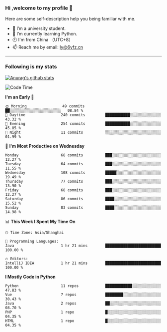 ### Hi ,welcome to my profile 👋
Here are some self-description help you being familiar with me.
<!--
**liuyunfz/liuyunfz** is a ✨ _special_ ✨ repository because its `README.md` (this file) appears on your GitHub profile.
- 👯 I’m looking to collaborate on ...
- 🤔 I’m looking for help with ...
Here are some ideas to get you started:
-->
- 🏫 I’m a university student.
- 💪 I’m currently learning Python.
- 🕗 I'm from China （UTC+8）
- 📫 Reach me by email: [ly@6yfz.cn](mailto:ly@6yfz.cn)
  
---
### Following is my stats
  
[![Anurag's github stats](https://github-readme-stats.vercel.app/api?username=liuyunfz)](https://github.com/anuraghazra/github-readme-stats)
  
<!--START_SECTION:waka-->
![Code Time](http://img.shields.io/badge/Code%20Time-494%20hrs%2058%20mins-blue)

**I'm an Early 🐤** 

```text
🌞 Morning                49 commits          ██░░░░░░░░░░░░░░░░░░░░░░░   08.84 % 
🌆 Daytime                240 commits         ███████████░░░░░░░░░░░░░░   43.32 % 
🌃 Evening                254 commits         ███████████░░░░░░░░░░░░░░   45.85 % 
🌙 Night                  11 commits          ░░░░░░░░░░░░░░░░░░░░░░░░░   01.99 % 
```
📅 **I'm Most Productive on Wednesday** 

```text
Monday                   68 commits          ███░░░░░░░░░░░░░░░░░░░░░░   12.27 % 
Tuesday                  64 commits          ███░░░░░░░░░░░░░░░░░░░░░░   11.55 % 
Wednesday                108 commits         █████░░░░░░░░░░░░░░░░░░░░   19.49 % 
Thursday                 77 commits          ███░░░░░░░░░░░░░░░░░░░░░░   13.90 % 
Friday                   68 commits          ███░░░░░░░░░░░░░░░░░░░░░░   12.27 % 
Saturday                 86 commits          ████░░░░░░░░░░░░░░░░░░░░░   15.52 % 
Sunday                   83 commits          ████░░░░░░░░░░░░░░░░░░░░░   14.98 % 
```


📊 **This Week I Spent My Time On** 

```text
🕑︎ Time Zone: Asia/Shanghai

💬 Programming Languages: 
Java                     1 hr 21 mins        █████████████████████████   100.00 % 

🔥 Editors: 
IntelliJ IDEA            1 hr 21 mins        █████████████████████████   100.00 % 
```

**I Mostly Code in Python** 

```text
Python                   11 repos            ████████████░░░░░░░░░░░░░   47.83 % 
Vue                      7 repos             ████████░░░░░░░░░░░░░░░░░   30.43 % 
Java                     2 repos             ██░░░░░░░░░░░░░░░░░░░░░░░   08.70 % 
PHP                      1 repo              █░░░░░░░░░░░░░░░░░░░░░░░░   04.35 % 
HTML                     1 repo              █░░░░░░░░░░░░░░░░░░░░░░░░   04.35 % 
```




<!--END_SECTION:waka-->

